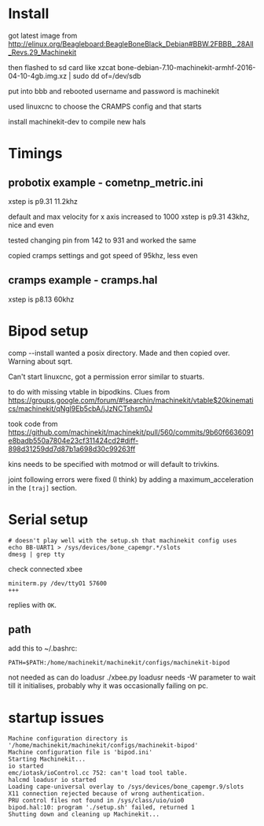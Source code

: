 # Install

got latest image from
http://elinux.org/Beagleboard:BeagleBoneBlack_Debian#BBW.2FBBB_.28All_Revs.29_Machinekit

then flashed to sd card like
xzcat bone-debian-7.10-machinekit-armhf-2016-04-10-4gb.img.xz | sudo dd of=/dev/sdb

put into bbb and rebooted
username and password is machinekit

used linuxcnc to choose the CRAMPS config and that starts

install machinekit-dev to compile new hals

# Timings

## probotix example - cometnp_metric.ini
xstep is p9.31 11.2khz

default and max velocity for x axis increased to 1000
xstep is p9.31 43khz, nice and even

tested changing pin from 142 to 931 and worked the same

copied cramps settings and got speed of 95khz, less even

## cramps example - cramps.hal

xstep is p8.13 60khz

# Bipod setup

comp --install wanted a posix directory. Made and then copied over. Warning
about sqrt.

Can't start linuxcnc, got a permission error similar to stuarts.

to do with missing vtable in bipodkins. Clues from
https://groups.google.com/forum/#!searchin/machinekit/vtable$20kinematics/machinekit/qNgl9Eb5cbA/jJzNCTshsm0J

took code from
https://github.com/machinekit/machinekit/pull/560/commits/9b60f6636091e8badb550a7804e23cf311424cd2#diff-898d31259dd7d87b1a698d30c99263ff

kins needs to be specified with motmod or will default to trivkins.

joint following errors were fixed (I think) by adding a maximum_acceleration in
the `[traj]` section.

# Serial setup

    # doesn't play well with the setup.sh that machinekit config uses
    echo BB-UART1 > /sys/devices/bone_capemgr.*/slots
    dmesg | grep tty

check connected xbee

    miniterm.py /dev/ttyO1 57600
    +++

replies with `OK`.

## path

add this to ~/.bashrc:

    PATH=$PATH:/home/machinekit/machinekit/configs/machinekit-bipod

not needed as can do loadusr ./xbee.py
loadusr needs -W parameter to wait till it initialises, probably why it was
occasionally failing on pc.


# startup issues

    Machine configuration directory is
    '/home/machinekit/machinekit/configs/machinekit-bipod'
    Machine configuration file is 'bipod.ini'
    Starting Machinekit...
    io started
    emc/iotask/ioControl.cc 752: can't load tool table.
    halcmd loadusr io started
    Loading cape-universal overlay to /sys/devices/bone_capemgr.9/slots
    X11 connection rejected because of wrong authentication.
    PRU control files not found in /sys/class/uio/uio0
    bipod.hal:10: program './setup.sh' failed, returned 1
    Shutting down and cleaning up Machinekit...


